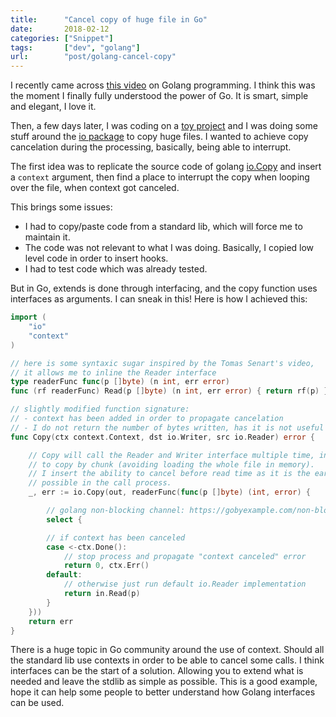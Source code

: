 ```yaml
---
title:      "Cancel copy of huge file in Go"
date:       2018-02-12
categories: ["Snippet"]
tags:       ["dev", "golang"]
url:        "post/golang-cancel-copy"
---
```


I recently came across [this video](https://www.youtube.com/watch?v=xyDkyFjzFVc) on Golang programming.
I think this was the moment I finally fully understood the power of Go.
It is smart, simple and elegant, I love it.

Then, a few days later, I was coding on a [toy project](https://github.com/IxDay/antfarm)
and I was doing some stuff around the [io package](https://golang.org/pkg/io/) to
copy huge files. I wanted to achieve copy cancelation during the processing, basically, being able to interrupt.

The first idea was to replicate the source code of golang [io.Copy](https://golang.org/pkg/io/#Copy)
and insert a `context` argument, then find a place to interrupt the copy
when looping over the file, when context got canceled.

This brings some issues:

- I had to copy/paste code from a standard lib, which will force me to maintain it.
- The code was not relevant to what I was doing. Basically, I copied low level
code in order to insert hooks.
- I had to test code which was already tested.

But in Go, extends is done through interfacing, and the copy function uses
interfaces as arguments. I can sneak in this! Here is how I achieved this:

```go
import (
	"io"
	"context"
)

// here is some syntaxic sugar inspired by the Tomas Senart's video,
// it allows me to inline the Reader interface
type readerFunc func(p []byte) (n int, err error)
func (rf readerFunc) Read(p []byte) (n int, err error) { return rf(p) }

// slightly modified function signature:
// - context has been added in order to propagate cancelation
// - I do not return the number of bytes written, has it is not useful in my use case
func Copy(ctx context.Context, dst io.Writer, src io.Reader) error {

	// Copy will call the Reader and Writer interface multiple time, in order
	// to copy by chunk (avoiding loading the whole file in memory).
	// I insert the ability to cancel before read time as it is the earliest
	// possible in the call process.
	_, err := io.Copy(out, readerFunc(func(p []byte) (int, error) {

		// golang non-blocking channel: https://gobyexample.com/non-blocking-channel-operations
		select {

		// if context has been canceled
		case <-ctx.Done():
			// stop process and propagate "context canceled" error
			return 0, ctx.Err()
		default:
			// otherwise just run default io.Reader implementation
			return in.Read(p)
		}
	}))
	return err
}
```

There is a huge topic in Go community around the use of context. Should all the
standard lib use contexts in order to be able to cancel some calls. I think
interfaces can be the start of a solution. Allowing you to extend what is needed
and leave the stdlib as simple as possible. This is a good example, hope it
can help some people to better understand how Golang interfaces can be used.
